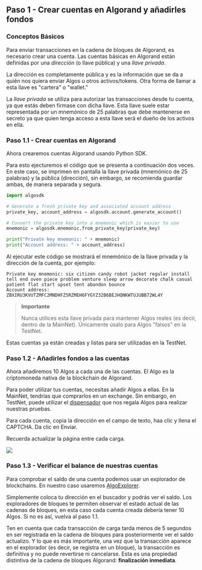 ## Paso 1 - Crear cuentas en Algorand y añadirles fondos

### Conceptos Básicos

Para enviar transacciones en la cadena de bloques de Algorand, es necesario crear una cuenta.
Las cuentas básicas en Algorand están definidas por una *dirección* (o llave pública) y una *llave privada*.

La dirección es completamente pública y es la información que se da a quién nos quiera enviar Algos u otros activos/tokens. Otra forma de llamar a esta llave es "cartera" o "wallet."

La *llave privada* se utiliza para autorizar las transacciones desde tu cuenta, ya que estás deben firmase con dicha llave.
Esta llave suele estar representada por un mnemónico de 25 palabras que debe mantenerse en secreto ya que quien tenga acceso a esta llave será el dueño de los activos en ella.

### Paso 1.1 - Crear cuentas en Algorand 

Ahora crearemos cuentas Algorand usando Python SDK. 

Para esto ejecturemos el código que se presenta a continuación dos veces. En este caso, se imprimen en pantalla la llave privada (mnemónico de 25 palabras) y la pública (dirección), sin embargo, se recomienda guardar ambas, de manera separada y segura.

```py
import algosdk

# Generate a fresh private key and associated account address
private_key, account_address = algosdk.account.generate_account()

# Convert the private key into a mnemonic which is easier to use
mnemonic = algosdk.mnemonic.from_private_key(private_key)

print("Private key mnemonic: " + mnemonic)
print("Account address: " + account_address)
```

Al ejecutar este código se mostrará el mnemónico de la llave privada y la dirección de la cuenta, por ejemplo:

```plain
Private key mnemonic: six citizen candy robot jacket regular install tell end oven piece problem venture sleep arrow decorate chalk casual patient flat start upset tent abandon bounce
Account address: ZBXIRU3KVUTZMFC2MNDHFZ5RZMEH6FYGYZ32B6BEJHQNKWTUJUBB72WL4Y
```

> **Importante** 
>
> Nunca utilices esta llave privada para mantener Algos reales (es decir, dentro de la MainNet). Únicamente úsalo para Algos "falsos" en la TestNet.

Estas cuentas ya están creadas y listas para ser utilizadas en la TestNet.

### Paso 1.2 - Añadirles fondos a las cuentas

Ahora añadiremos 10 Algos a cada una de las cuentas. El Algo es la criptomoneda nativa de la blockchain de Algorand.

Para poder utilizar tus cuentas, necesitas añadir Algos a ellas. En la MainNet, tendrías que comprarlos en un exchange.
Sin embargo, en TestNet, puede utilizar el [dispensador](https://bank.testnet.algorand.network) que nos regala Algos para realizar nuestras pruebas.

Para cada cuenta, copia la dirección en el campo de texto, haa clic y llena el CAPTCHA. Da clic en Enviar. 

Recuerda actualizar la página entre cada carga.

![](https://github.com/raldecop/AlgorandEsp/blob/main/Imagenes/AlgorandDispenser.png)

### Paso 1.3  - Verificar el balance de nuestras cuentas

Para comprobar el saldo de una cuenta podemos usar un explorador de blockchains. En nuestro caso usaremos [AlgoExplorer](https://testnet.algoexplorer.io).

Simplemente coloca tu dirección en el buscador y podrás ver el saldo. Los exploradores de bloques te permiten observar el estado actual de las cadenas de bloques,  en esta caso cada cuenta creada debería tener 10 Algos. Si no es así, vuelva al paso 1.1.

Ten en cuenta que cada transacción de carga tarda menos de 5 segundos en ser registrada en la cadena de bloques para posteriormente ver el saldo actualizo. Y lo que es más importante, una vez que la transacción aparece en el explorador (es decir, se registra en un bloque), la transacción es definitiva y no puede revertirse ni cancelarse. Esta es una propiedad distintiva de la cadena de bloques Algorand: **finalización inmediata**.
